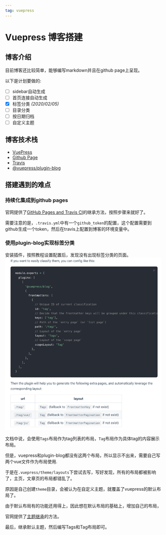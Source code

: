 ```yaml
---
tag: vuepress
---
```


# Vuepress 博客搭建

## 博客介绍
目前博客还比较简单，能够编写markdown并且在github page上呈现。

以下是计划要做的:

 - [ ] sidebar自动生成
 - [ ] 首页连接自动生成
 - [x] 标签分类 _(2020/02/05)_
 - [ ] 目录分类
 - [ ] 按日期归档
 - [ ] 自定义主题

## 博客技术栈

- [VuePress](https://vuepress.vuejs.org/)
- [Github Page](https://pages.github.com/)
- [Travis](https://travis-ci.org/)
- [@vuepress/plugin-blog](https://vuepress-plugin-blog.ulivz.com/)

## 搭建遇到的难点
### 持续化集成到github pages
官网提供了[GitHub Pages and Travis CI](https://vuepress.vuejs.org/guide/deploy.html#github-pages)的继承方法，按照步骤来就好了。

需要注意的是，`.travis.yml`中有一个`github_token`的配置，这个配置需要到github生成一个token，然后在travis上配置到博客的环境变量中。
### 使用plugin-blog实现标签分类
安装插件，按照教程设置配置后，发现没有出现标签分类的页面。
![image](./plugin-blog-frontmatter-classifier.png)

文档中说，会使用`Tags`布局作为tag列表的布局，`Tag`布局作为具体tag的内容展示布局。

但是，vuepress和plugin-blog都没有这两个布局，所以显示不出来，需要自己写两个vue文件作为布局使用.

于是在`.vuepress/theme/layouts`下尝试去写，写好发现，所有的布局都被影响了，主页，文章页的布局都错乱了。

原因是自己创建`theme`目录，会被认为在自定义主题，就覆盖了vuepress的默认布局了。

由于默认布局有的功能还用得上，因此想在默认布局的基础上，增加自己的布局，

官网提供了[主题继承](https://vuepress.vuejs.org/theme/inheritance.html)的方法。

最后，继承默认主题，然后编写Tags和Tag布局即可。
